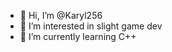 - 👋 Hi, I’m @Karyl256
- 👀 I’m interested in slight game dev
- 🌱 I’m currently learning C++

<!---
Karyl256/Karyl256 is a ✨ special ✨ repository because its `README.md` (this file) appears on your GitHub profile.
You can click the Preview link to take a look at your changes.
--->
